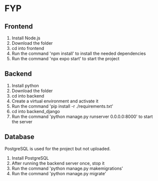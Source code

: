 # FYP

## Frontend

1. Install Node.js
2. Download the folder
3. cd into frontend
4. Run the command 'npm install' to install the needed dependencies
5. Run the command 'npx expo start' to start the project

## Backend

1. Install python
2. Download the folder
3. cd into backend
4. Create a virtual environment and activate it
5. Run the command 'pip install -r ./requirements.txt'
6. cd into backend_django
7. Run the command 'python manage.py runserver 0.0.0.0:8000' to start the server

## Database
PostgreSQL is used for the project but not uploaded.

1. Install PostgreSQL
2. After running the backend server once, stop it
3. Run the command 'python manage.py makemigrations'
4. Run the command 'python manage.py migrate'
